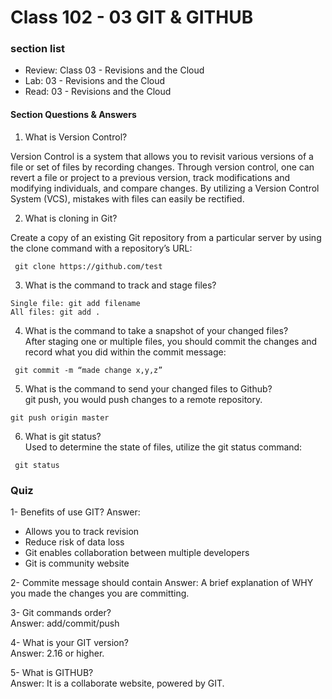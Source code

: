 # Class 102 - 03 GIT & GITHUB

### section list

- Review: Class 03 - Revisions and the Cloud
- Lab: 03 - Revisions and the Cloud
- Read: 03 - Revisions and the Cloud

#### Section Questions & Answers

1. What is Version Control?  

Version Control is a system that allows you to revisit various versions of a file or set of files by recording changes. Through version control, one can revert a file or project to a previous version, track modifications and modifying individuals, and compare changes. By utilizing a Version Control System (VCS), mistakes with files can easily be rectified.  

2. What is cloning in Git?  

Create a copy of an existing Git repository from a particular server by using the clone command with a repository’s URL:  

```git
 git clone https://github.com/test
```

3. What is the command to track and stage files?  

```git
Single file: git add filename
All files: git add .
```

4. What is the command to take a snapshot of your changed files?  
After staging one or multiple files, you should commit the changes and record what you did within the commit message:  

```git
 git commit -m “made change x,y,z”
 ```

5. What is the command to send your changed files to Github?  
git push, you would push changes to a remote repository.  

```git
git push origin master
```

6. What is git status?  
Used to determine the state of files, utilize the git status command:  

```git
 git status
 ```

### Quiz

1-  Benefits of use GIT?
Answer:  

- Allows you to track revision
- Reduce risk of data loss
- Git enables collaboration between multiple developers
- Git is community website

2-  Commite message should contain
Answer:  A brief explanation of WHY you made the changes you are committing.

3-  Git commands order?  
Answer:  add/commit/push

4-  What is your GIT version?  
Answer:  2.16 or higher.  

5-  What is GITHUB?  
Answer:  It is a collaborate website, powered by GIT.
